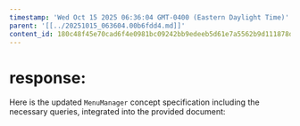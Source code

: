 ```yaml
---
timestamp: 'Wed Oct 15 2025 06:36:04 GMT-0400 (Eastern Daylight Time)'
parent: '[[../20251015_063604.00b6fdd4.md]]'
content_id: 180c48f45e70cad6f4e0981bc09242bb9edeeb5d61e7a5562b9d111878d22b00
---
```


# response:

Here is the updated `MenuManager` concept specification including the necessary queries, integrated into the provided document:
